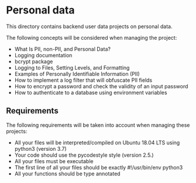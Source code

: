 # Personal data
This directory contains backend user data projects on personal data.

The following concepts will be considered when managing the project:
- What Is PII, non-PII, and Personal Data?
- Logging documentation
- bcrypt package
- Logging to Files, Setting Levels, and Formatting
- Examples of Personally Identifiable Information (PII)
- How to implement a log filter that will obfuscate PII fields
- How to encrypt a password and check the validity of an input password
- How to authenticate to a database using environment variables

## Requirements

The following requirements will be taken into account when managing these projects:
- All your files will be interpreted/compiled on Ubuntu 18.04 LTS using python3 (version 3.7)
- Your code should use the pycodestyle style (version 2.5.)
- All your files must be executable
- The first line of all your files should be exactly #!/usr/bin/env python3
- All your functions should be type annotated
